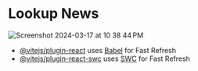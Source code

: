 # Lookup News

![Screenshot 2024-03-17 at 10 38 44 PM](https://github.com/archisvaze/news-client/assets/92965519/7bd0f5bc-d84c-420a-b9d9-877fae8ec65d)


- [@vitejs/plugin-react](https://github.com/vitejs/vite-plugin-react/blob/main/packages/plugin-react/README.md) uses [Babel](https://babeljs.io/) for Fast Refresh
- [@vitejs/plugin-react-swc](https://github.com/vitejs/vite-plugin-react-swc) uses [SWC](https://swc.rs/) for Fast Refresh
